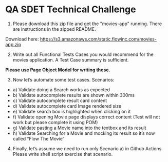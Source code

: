 # QA SDET Technical Challenge						
1. Please download this zip file and get the "movies-app" running. There are instructions in the zipped README.

Download here: https://s3.amazonaws.com/static.flowinc.com/movies-app.zip

2. Write out all Functional Tests Cases you would recommend for the movies application. A Test Case summary is sufficient.

**Please use Page Object Model for writing these.**

3. Now let’s automate some test cases. Scenarios:
  - a) Validate doing a Search works as expected
  - b) Validate autocomplete results are shown within 300ms
  - c) Validate autocomplete result card content
  - d) Validate autocomplete card Image rendered size
  - e) Validate search box is highlighted when clicking on it
  - f) Validate opening Movie page displays correct content (Test will not work but please complete it using POM)
  - g) Validate pasting a Movie name into the textbox and its result
  - h) Validate Searching for a Movie and mocking its result so it’s now called “Flow The Movie”

4. Finally, let’s assume we need to run only Scenario a) in Github Actions. Please write shell script exercise that scenario.
